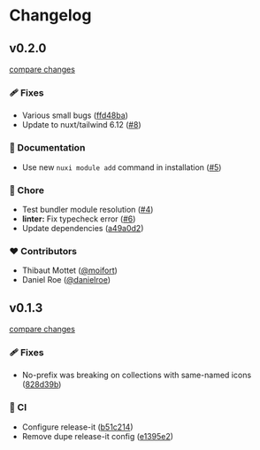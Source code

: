 # Changelog


## v0.2.0

[compare changes](https://github.com/jcamp-code/nuxt-icon-tw/compare/v0.1.3...v0.2.0)

### 🩹 Fixes

- Various small bugs ([ffd48ba](https://github.com/jcamp-code/nuxt-icon-tw/commit/ffd48ba))
- Update to nuxt/tailwind 6.12 ([#8](https://github.com/jcamp-code/nuxt-icon-tw/pull/8))

### 📖 Documentation

- Use new `nuxi module add` command in installation ([#5](https://github.com/jcamp-code/nuxt-icon-tw/pull/5))

### 🏡 Chore

- Test bundler module resolution ([#4](https://github.com/jcamp-code/nuxt-icon-tw/pull/4))
- **linter:** Fix typecheck error ([#6](https://github.com/jcamp-code/nuxt-icon-tw/pull/6))
- Update dependencies ([a49a0d2](https://github.com/jcamp-code/nuxt-icon-tw/commit/a49a0d2))

### ❤️ Contributors

- Thibaut Mottet ([@moifort](http://github.com/moifort))
- Daniel Roe ([@danielroe](http://github.com/danielroe))

## v0.1.3

[compare changes](https://github.com/jcamp-code/nuxt-icon-tw/compare/v0.1.2...v0.1.3)

### 🩹 Fixes

- No-prefix was breaking on collections with same-named icons ([828d39b](https://github.com/jcamp-code/nuxt-icon-tw/commit/828d39b))

### 🤖 CI

- Configure release-it ([b51c214](https://github.com/jcamp-code/nuxt-icon-tw/commit/b51c214))
- Remove dupe release-it config ([e1395e2](https://github.com/jcamp-code/nuxt-icon-tw/commit/e1395e2))


